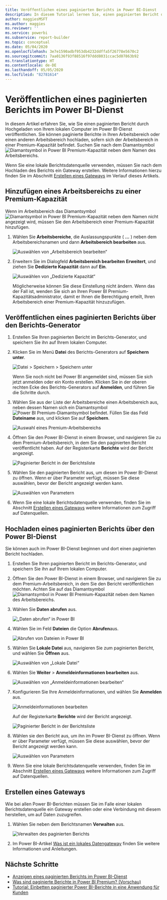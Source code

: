 ```yaml
---
title: Veröffentlichen eines paginierten Berichts im Power BI-Dienst
description: In diesem Tutorial lernen Sie, einen paginierten Bericht durch Hochgeladen von Ihrem lokalen Computer im Power BI-Dienst zu veröffentlichen.
author: maggiesMSFT
ms.author: maggies
ms.reviewer: ''
ms.service: powerbi
ms.subservice: report-builder
ms.topic: conceptual
ms.date: 05/04/2020
ms.openlocfilehash: 3e7e1590adbf953db4232ddffa5f26778e5670c2
ms.sourcegitcommit: 7aa0136f93f88516f97ddd8031ccac5d07863b92
ms.translationtype: HT
ms.contentlocale: de-DE
ms.lasthandoff: 05/05/2020
ms.locfileid: "82781614"
---
```

# <a name="publish-a-paginated-report-to-the-power-bi-service"></a>Veröffentlichen eines paginierten Berichts im Power BI-Dienst

In diesem Artikel erfahren Sie, wie Sie einen paginierten Bericht durch Hochgeladen von Ihrem lokalen Computer im Power BI-Dienst veröffentlichen. Sie können paginierte Berichte in Ihren Arbeitsbereich oder einen anderen Arbeitsbereich hochladen, sofern sich der Arbeitsbereich in einer Premium-Kapazität befindet. Suchen Sie nach dem Diamantsymbol ![Diamantsymbol in Power BI Premium-Kapazität](media/paginated-reports-save-to-power-bi-service/premium-diamond.png) neben dem Namen des Arbeitsbereichs. 

Wenn Sie eine lokale Berichtsdatenquelle verwenden, müssen Sie nach dem Hochladen des Berichts ein Gateway erstellen. Weitere Informationen hierzu finden Sie im Abschnitt [Erstellen eines Gateways](#create-a-gateway) im Verlauf dieses Artikels.

## <a name="add-a-workspace-to-a-premium-capacity"></a>Hinzufügen eines Arbeitsbereichs zu einer Premium-Kapazität

Wenn im Arbeitsbereich das Diamantsymbol ![Diamantsymbol in Power BI Premium-Kapazität](media/paginated-reports-save-to-power-bi-service/premium-diamond.png) neben dem Namen nicht angezeigt wird, müssen Sie den Arbeitsbereich einer Premium-Kapazität hinzufügen. 

1. Wählen Sie **Arbeitsbereiche**, die Auslassungspunkte ( **...** ) neben dem Arbeitsbereichsnamen und dann **Arbeitsbereich bearbeiten** aus.

    ![Auswählen von „Arbeitsbereich bearbeiten“](media/paginated-reports-save-to-power-bi-service/power-bi-paginated-edit-workspace.png)

1. Erweitern Sie im Dialogfeld **Arbeitsbereich bearbeiten** **Erweitert**, und ziehen Sie **Dedizierte Kapazität** dann auf **Ein**.

    ![Auswählen von „Dedizierte Kapazität“](media/paginated-reports-save-to-power-bi-service/power-bi-paginated-edit-workspace-dialog.png)

   Möglicherweise können Sie diese Einstellung nicht ändern. Wenn das der Fall ist, wenden Sie sich an Ihren Power BI Premium-Kapazitätsadministrator, damit er Ihnen die Berechtigung erteilt, Ihren Arbeitsbereich einer Premium-Kapazität hinzuzufügen.

## <a name="from-report-builder-publish-a-paginated-report"></a>Veröffentlichen eines paginierten Berichts über den Berichts-Generator

1. Erstellen Sie Ihren paginierten Bericht im Berichts-Generator, und speichern Sie ihn auf Ihrem lokalen Computer.

1. Klicken Sie im Menü **Datei** des Berichts-Generators auf **Speichern unter**.

    ![Datei > Speichern > Speichern unter](media/paginated-reports-save-to-power-bi-service/power-bi-paginated-save-as.png)

    Wenn Sie noch nicht bei Power BI angemeldet sind, müssen Sie sich jetzt anmelden oder ein Konto erstellen. Klicken Sie in der oberen rechten Ecke des Berichts-Generators auf **Anmelden**, und führen Sie die Schritte durch.

2. Wählen Sie aus der Liste der Arbeitsbereiche einen Arbeitsbereich aus, neben dessen Namen sich ein Diamantsymbol ![Power BI Premium-Diamantsymbol](media/paginated-reports-save-to-power-bi-service/premium-diamond.png) befindet. Füllen Sie das Feld **Dateiname** aus, und klicken Sie auf **Speichern**. 

    ![Auswahl eines Premium-Arbeitsbereichs](media/paginated-reports-save-to-power-bi-service/power-bi-paginated-select-workspace.png)

4. Öffnen Sie den Power BI-Dienst in einem Browser, und navigieren Sie zu dem Premium-Arbeitsbereich, in dem Sie den paginierten Bericht veröffentlicht haben. Auf der Registerkarte **Berichte** wird der Bericht angezeigt.

    ![Paginierter Bericht in der Berichtsliste](media/paginated-reports-save-to-power-bi-service/power-bi-paginated-wwi-report.png)

5. Wählen Sie den paginierten Bericht aus, um diesen im Power BI-Dienst zu öffnen. Wenn er über Parameter verfügt, müssen Sie diese auswählen, bevor der Bericht angezeigt werden kann.

    ![Auswählen von Parametern](media/paginated-reports-save-to-power-bi-service/power-bi-paginated-select-parameters.png)

6. Wenn Sie eine lokale Berichtsdatenquelle verwenden, finden Sie im Abschnitt [Erstellen eines Gateways](#create-a-gateway) weitere Informationen zum Zugriff auf Datenquellen.

## <a name="from-the-power-bi-service-upload-a-paginated-report"></a>Hochladen eines paginierten Berichts über den Power BI-Dienst

Sie können auch im Power BI-Dienst beginnen und dort einen paginierten Bericht hochladen.

1. Erstellen Sie Ihren paginierten Bericht im Berichts-Generator, und speichern Sie ihn auf Ihrem lokalen Computer.

1. Öffnen Sie den Power BI-Dienst in einem Browser, und navigieren Sie zu dem Premium-Arbeitsbereich, in dem Sie den Bericht veröffentlichen möchten. Achten Sie auf das Diamantsymbol ![Diamantsymbol in Power BI Premium-Kapazität](media/paginated-reports-save-to-power-bi-service/premium-diamond.png) neben dem Namen des Arbeitsbereichs. 

1. Wählen Sie **Daten abrufen** aus.

    ![„Daten abrufen“ in Power BI](media/paginated-reports-save-to-power-bi-service/power-bi-paginated-get-data.png)

1. Wählen Sie im Feld **Dateien** die Option **Abrufen**aus.

    ![Abrufen von Dateien in Power BI](media/paginated-reports-save-to-power-bi-service/power-bi-paginated-files-get.png)

1. Wählen Sie **Lokale Datei** aus, navigieren Sie zum paginierten Bericht, und wählen Sie **Öffnen** aus.

    ![Auswählen von „Lokale Datei“](media/paginated-reports-save-to-power-bi-service/power-bi-paginated-local-file.png)

1. Wählen Sie **Weiter** > **Anmeldeinformationen bearbeiten** aus.

    ![Auswählen von „Anmeldeinformationen bearbeiten“](media/paginated-reports-save-to-power-bi-service/power-bi-paginated-select-edit-credentials.png)

1. Konfigurieren Sie Ihre Anmeldeinformationen, und wählen Sie **Anmelden** aus.

    ![Anmeldeinformationen bearbeiten](media/paginated-reports-save-to-power-bi-service/power-bi-paginated-credentials.png)

   Auf der Registerkarte **Berichte** wird der Bericht angezeigt.

    ![Paginierter Bericht in der Berichtsliste](media/paginated-reports-save-to-power-bi-service/power-bi-paginated-wwi-report.png)

1. Wählen sie den Bericht aus, um ihn im Power BI-Dienst zu öffnen. Wenn er über Parameter verfügt, müssen Sie diese auswählen, bevor der Bericht angezeigt werden kann.
 
    ![Auswählen von Parametern](media/paginated-reports-save-to-power-bi-service/power-bi-paginated-select-parameters.png)

6. Wenn Sie eine lokale Berichtsdatenquelle verwenden, finden Sie im Abschnitt [Erstellen eines Gateways](#create-a-gateway) weitere Informationen zum Zugriff auf Datenquellen.

## <a name="create-a-gateway"></a>Erstellen eines Gateways

Wie bei allen Power BI-Berichten müssen Sie im Falle einer lokalen Berichtsdatenquelle ein Gateway erstellen oder eine Verbindung mit diesem herstellen, um auf Daten zuzugreifen.

1. Wählen Sie neben dem Berichtsnamen **Verwalten** aus.

   ![Verwalten des paginierten Berichts](media/paginated-reports-save-to-power-bi-service/power-bi-paginated-manage.png)

1. Im Power BI-Artikel [Was ist ein lokales Datengateway](../service-gateway-onprem.md) finden Sie weitere Informationen und Anleitungen.



## <a name="next-steps"></a>Nächste Schritte

- [Anzeigen eines paginierten Berichts im Power BI-Dienst](../consumer/paginated-reports-view-power-bi-service.md)
- [Was sind paginierte Berichte in Power BI Premium? (Vorschau)](paginated-reports-report-builder-power-bi.md)
- [Tutorial: Einbetten paginierter Power BI-Berichte in eine Anwendung für Kunden](../developer/embed-paginated-reports-customers.md)

